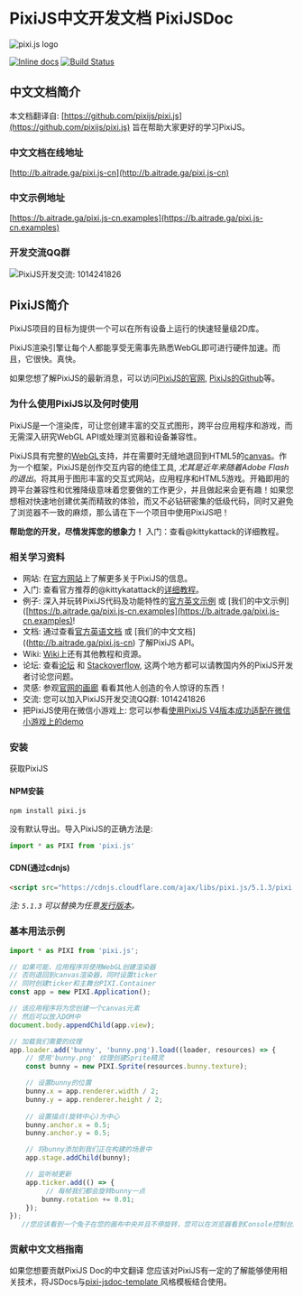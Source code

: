 PixiJS中文开发文档 PixiJSDoc
=============

![pixi.js logo](https://pixijs.download/pixijs-banner-v5.png)

[![Inline docs](http://inch-ci.org/github/pixijs/pixi.js.svg?branch=dev)](http://inch-ci.org/github/pixijs/pixi.js)
[![Build Status](https://travis-ci.org/pixijs/pixi.js.svg?branch=dev)](https://travis-ci.org/pixijs/pixi.js)

## 中文文档简介
本文档翻译自: [https://github.com/pixijs/pixi.js](https://github.com/pixijs/pixi.js)
旨在帮助大家更好的学习PixiJS。


### 中文文档在线地址

[http://b.aitrade.ga/pixi.js-cn](http://b.aitrade.ga/pixi.js-cn)

### 中文示例地址

[https://b.aitrade.ga/pixi.js-cn.examples](https://b.aitrade.ga/pixi.js-cn.examples)

### 开发交流QQ群

<img src="images/qq_group.png" onerror="this.src = 'qq_group.png'" alt="PixiJS开发交流: 1014241826">

## PixiJS简介

PixiJS项目的目标为提供一个可以在所有设备上运行的快速轻量级2D库。

PixiJS渲染引擎让每个人都能享受无需事先熟悉WebGL即可进行硬件加速。而且，它很快。真快。

如果您想了解PixiJS的最新消息，可以访问[PixiJS的官网](https://www.pixijs.com/), [PixiJs的Github](https://github.com/pixijs/)等。


### 为什么使用PixiJS以及何时使用

PixiJS是一个渲染库，可让您创建丰富的交互式图形，跨平台应用程序和游戏，而无需深入研究WebGL API或处理浏览器和设备兼容性。

PixiJS具有完整的[WebGL](https://en.wikipedia.org/wiki/WebGL)支持，并在需要时无缝地退回到HTML5的[canvas](https://en.wikipedia.org/wiki/Canvas_element)。作为一个框架，PixiJS是创作交互内容的绝佳工具, *尤其是近年来随着Adobe Flash的退出*。将其用于图形丰富的交互式网站，应用程序和HTML5游戏。开箱即用的跨平台兼容性和优雅降级意味着您要做的工作更少，并且做起来会更有趣！如果您想相对快速地创建优美而精致的体验，而又不必钻研密集的低级代码，同时又避免了浏览器不一致的麻烦，那么请在下一个项目中使用PixiJS吧！

**帮助您的开发，尽情发挥您的想象力！**
入门：查看@kittykattack的详细教程。
### 相关学习资料 ###
- 网站: 在[官方网站](http://www.pixijs.com/)上了解更多关于PixiJS的信息。
- 入门: 查看官方推荐的@kittykatattack的[详细教程](https://github.com/kittykatattack/learningPixi)。
- 例子: 深入并玩转PixiJS代码及功能特性的[官方英文示例](http://pixijs.github.io/examples/) 或 [我们的中文示例]([https://b.aitrade.ga/pixi.js-cn.examples](https://b.aitrade.ga/pixi.js-cn.examples)!
- 文档: 通过查看[官方英语文档](https://pixijs.github.io/docs/) 或 [我们的中文文档]((http://b.aitrade.ga/pixi.js-cn) 了解PixiJS API。
- Wiki: [Wiki](https://github.com/pixijs/pixi.js/wiki)上还有其他教程和资源。
- 论坛: 查看[论坛](http://www.html5gamedevs.com/forum/15-pixijs/) 和 [Stackoverflow](http://stackoverflow.com/search?q=pixi.js), 这两个地方都可以请教国内外的PixiJS开发者讨论您问题。
- 灵感: 参观[官网的画廊](http://www.pixijs.com/gallery) 看看其他人创造的令人惊讶的东西！
- 交流: 您可以加入PixiJS开发交流QQ群: 1014241826
- 把PixiJS使用在微信小游戏上: 您可以参看[使用PixiJS V4版本成功适配在微信小游戏上的demo](https://github.com/LeedaCode/pixijs-adaptation-wechat)

### 安装 ###

获取PixiJS

#### NPM安装

```sh
npm install pixi.js
```
没有默认导出。导入PixiJS的正确方法是:

```js
import * as PIXI from 'pixi.js'
```

#### CDN(通过cdnjs)

```html
<script src="https://cdnjs.cloudflare.com/ajax/libs/pixi.js/5.1.3/pixi.min.js"></script>
```

_注: `5.1.3` 可以替换为任意[发行版本](https://github.com/pixijs/pixi.js/releases)。_


### 基本用法示例 ###

```js
import * as PIXI from 'pixi.js';

// 如果可能，应用程序将使用WebGL创建渲染器
// 否则退回到canvas渲染器，同时设置ticker
// 同时创建ticker和主舞台PIXI.Container
const app = new PIXI.Application();

// 该应用程序将为您创建一个canvas元素
// 然后可以放入DOM中
document.body.appendChild(app.view);

// 加载我们需要的纹理
app.loader.add('bunny', 'bunny.png').load((loader, resources) => {
    // 使用'bunny.png' 纹理创建Sprite精灵
    const bunny = new PIXI.Sprite(resources.bunny.texture);

    // 设置bunny的位置
    bunny.x = app.renderer.width / 2;
    bunny.y = app.renderer.height / 2;
  
    // 设置描点(旋转中心)为中心
    bunny.anchor.x = 0.5;
    bunny.anchor.y = 0.5;

    // 将bunny添加到我们正在构建的场景中
    app.stage.addChild(bunny);

    // 监听帧更新
    app.ticker.add(() => {
         // 每帧我们都会旋转bunny一点
        bunny.rotation += 0.01;
    });
});
   //您应该看到一个兔子在您的画布中央并且不停旋转，您可以在浏览器看到Console控制台成功输出了您的PixiJs版本。
```

### 贡献中文文档指南 ###

如果您想要贡献PixiJS Doc的中文翻译
您应该对PixiJS有一定的了解能够使用相关技术，将JSDocs与[pixi-jsdoc-template ](https://github.com/pixijs/pixi-jsdoc-template)风格模板结合使用。


